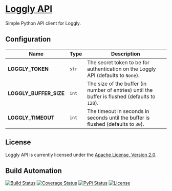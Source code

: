 # [Loggly API](http://loggly-api.hive.pt)

Simple Python API client for Loggly.

## Configuration

| Name | Type | Description |
| ----- | ----- | ----- |
| **LOGGLY_TOKEN** | `str` | The secret token to be for authentication on the Loggly API (defaults to `None`). |
| **LOGGLY_BUFFER_SIZE** | `int` | The size of the buffer (in number of entries) until the buffer is flushed (defaults to `128`). |
| **LOGGLY_TIMEOUT** | `int` | The timeout in seconds in seconds until the buffer is flushed (defaults to `30`). |

## License

Loggly API is currently licensed under the [Apache License, Version 2.0](http://www.apache.org/licenses/).

## Build Automation

[![Build Status](https://app.travis-ci.com/hivesolutions/loggly-api.svg?branch=master)](https://travis-ci.com/github/hivesolutions/loggly-api)
[![Coverage Status](https://coveralls.io/repos/hivesolutions/loggly-api/badge.svg?branch=master)](https://coveralls.io/r/hivesolutions/loggly-api?branch=master)
[![PyPi Status](https://img.shields.io/pypi/v/loggly-api.svg)](https://pypi.python.org/pypi/loggly-api)
[![License](https://img.shields.io/badge/license-Apache%202.0-blue.svg)](https://www.apache.org/licenses/)
